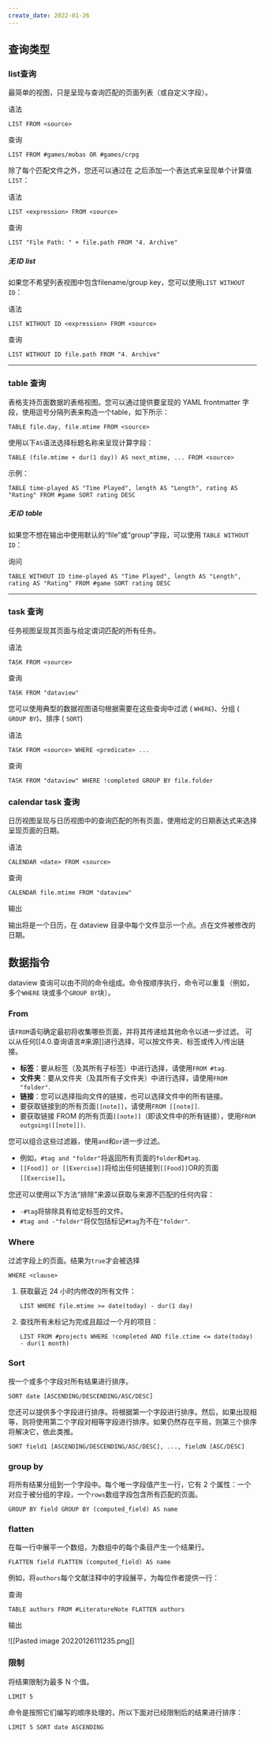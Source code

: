 ```yaml
---
create_date: 2022-01-26
---
```


## 查询类型

### list查询

最简单的视图，只是呈现与查询匹配的页面列表（或自定义字段）。

语法

`LIST FROM <source>` 

查询

`LIST FROM #games/mobas OR #games/crpg` 

除了每个匹配文件之外，您还可以通过在 之后添加一个表达式来呈现单个计算值`LIST`：

语法

`LIST <expression> FROM <source>` 

查询

`LIST "File Path: " + file.path FROM "4. Archive"` 

##### 无 ID list

如果您不希望列表视图中包含filename/group key，您可以使用`LIST WITHOUT ID`：

语法

`LIST WITHOUT ID <expression> FROM <source>` 

查询

`LIST WITHOUT ID file.path FROM "4. Archive"` 

---

### table 查询

表格支持页面数据的表格视图。您可以通过提供要呈现的 YAML frontmatter 字段，使用逗号分隔列表来构造一个table，如下所示：

`TABLE file.day, file.mtime FROM <source>` 

使用以下`AS`语法选择标题名称来呈现计算字段：

`TABLE (file.mtime + dur(1 day)) AS next_mtime, ... FROM <source>` 

示例：

`TABLE
 time-played AS "Time Played",
 length AS "Length",
 rating AS "Rating"
FROM #game
SORT rating DESC` 

##### 无 ID table

如果您不想在输出中使用默认的“file”或“group”字段，可以使用 `TABLE WITHOUT ID`：

询问

`TABLE WITHOUT ID
 time-played AS "Time Played",
 length AS "Length",
 rating AS "Rating"
FROM #game
SORT rating DESC` 

---

### task 查询

任务视图呈现其页面与给定谓词匹配的所有任务。

语法

`TASK FROM <source>` 

查询

`TASK FROM "dataview"` 

您可以使用典型的数据视图语句根据需要在这些查询中过滤 ( `WHERE`)、分组 ( `GROUP BY`)、排序 ( `SORT`) 

语法

`TASK FROM <source>
WHERE <predicate>
...` 

查询

`TASK FROM "dataview"
WHERE !completed
GROUP BY file.folder` 


###  calendar task 查询

日历视图呈现与日历视图中的查询匹配的所有页面，使用给定的日期表达式来选择呈现页面的日期。

语法

`CALENDAR <date>
FROM <source>` 

查询

`CALENDAR file.mtime
FROM "dataview"` 

输出

输出将是一个日历，在 dataview 目录中每个文件显示一个点。点在文件被修改的日期。

## 数据指令

dataview 查询可以由不同的命令组成。命令按顺序执行，命令可以重复（例如，多个`WHERE` 块或多个`GROUP BY`块）。

### From

该`FROM`语句确定最初将收集哪些页面，并将其传递给其他命令以进一步过滤。
可以从任何[[4.0.查询语言#来源]]进行选择，可以按文件夹、标签或传入/传出链接。

-   **标签**：要从标签（及其所有子标签）中进行选择，请使用`FROM #tag`.
-   **文件夹**：要从文件夹（及其所有子文件夹）中进行选择，请使用`FROM "folder"`.
-   **链接**：您可以选择指向文件的链接，也可以选择文件中的所有链接。
-   要获取链接到的所有页面`[[note]]`，请使用`FROM [[note]]`.
-   要获取链接 FROM 的所有页面`[[note]]`（即该文件中的所有链接），使用`FROM outgoing([[note]])`.

您可以组合这些过滤器，使用`and`和`or`进一步过滤。

-   例如，`#tag and "folder"`将返回所有页面的`folder`和`#tag`.
-   `[[Food]] or [[Exercise]]`将给出任何链接到`[[Food]]`OR的页面`[[Exercise]]`。

您还可以使用以下方法“排除”来源以获取与来源不匹配的任何内容：

-   `-#tag`将排除具有给定标签的文件。
-   `#tag and -"folder"`将仅包括标记`#tag`为不在`"folder"`.

### Where

过滤字段上的页面。结果为`true`才会被选择

`WHERE <clause>` 

1.  获取最近 24 小时内修改的所有文件：
    
    `LIST WHERE file.mtime >= date(today) - dur(1 day)` 
    
2.  查找所有未标记为完成且超过一个月的项目：
    
    `LIST FROM #projects
    WHERE !completed AND file.ctime <= date(today) - dur(1 month)` 

### Sort

按一个或多个字段对所有结果进行排序。

`SORT date [ASCENDING/DESCENDING/ASC/DESC]` 

您还可以提供多个字段进行排序。将根据第一个字段进行排序。然后，如果出现相等，则将使用第二个字段对相等字段进行排序。如果仍然存在平局，则第三个排序将解决它，依此类推。

`SORT field1 [ASCENDING/DESCENDING/ASC/DESC], ..., fieldN [ASC/DESC]` 

### group by

将所有结果分组到一个字段中。每个唯一字段值产生一行，它有 2 个属性：一个对应于被分组的字段，一个`rows`数组字段包含所有匹配的页面。

`GROUP BY field
GROUP BY (computed_field) AS name` 

### flatten

在每一行中展平一个数组，为数组中的每个条目产生一个结果行。

`FLATTEN field
FLATTEN (computed_field) AS name` 

例如，将`authors`每个文献注释中的字段展平，为每位作者提供一行：

查询

`TABLE authors FROM #LiteratureNote
FLATTEN authors` 

输出


![[Pasted image 20220126111235.png]]

### 限制

将结果限制为最多 N 个值。

`LIMIT 5` 

命令是按照它们编写的顺序处理的，所以下面对已经限制后的结果进行排序：

`LIMIT 5
SORT date ASCENDING`